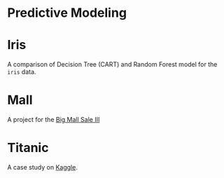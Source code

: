 Predictive Modeling
================

Iris
====

A comparison of Decision Tree (CART) and Random Forest model for the `iris` data.

Mall
====

A project for the [Big Mall Sale III](https://datahack.analyticsvidhya.com/contest/practice-problem-big-mart-sales-iii/)

Titanic
=======

A case study on [Kaggle](https://www.kaggle.com/c/titanic).
